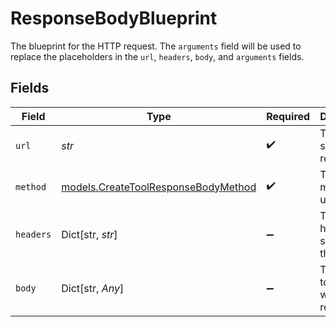 # ResponseBodyBlueprint

The blueprint for the HTTP request. The `arguments` field will be used to replace the placeholders in the `url`, `headers`, `body`, and `arguments` fields.


## Fields

| Field                                                                            | Type                                                                             | Required                                                                         | Description                                                                      |
| -------------------------------------------------------------------------------- | -------------------------------------------------------------------------------- | -------------------------------------------------------------------------------- | -------------------------------------------------------------------------------- |
| `url`                                                                            | *str*                                                                            | :heavy_check_mark:                                                               | The URL to send the request to.                                                  |
| `method`                                                                         | [models.CreateToolResponseBodyMethod](../models/createtoolresponsebodymethod.md) | :heavy_check_mark:                                                               | The HTTP method to use.                                                          |
| `headers`                                                                        | Dict[str, *str*]                                                                 | :heavy_minus_sign:                                                               | The headers to send with the request.                                            |
| `body`                                                                           | Dict[str, *Any*]                                                                 | :heavy_minus_sign:                                                               | The body to send with the request.                                               |